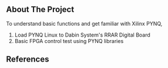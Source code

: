 ## About The Project
To understand basic functions and get familiar with Xilinx PYNQ, 
1. Load PYNQ Linux to Dabin System's RRAR Digital Board
2. Basic FPGA control test using PYNQ libraries


## References
